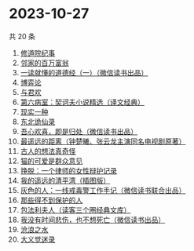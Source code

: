 # 2023-10-27

共 20 条

<!-- BEGIN WEREAD -->
<!-- 最后更新时间 2023-10-27 05:03:18 +0800 -->
1. [修道院纪事](https://weread.qq.com/web/bookDetail/79832b50813ab83b5g019696)
1. [邻家的百万富翁](https://weread.qq.com/web/bookDetail/26532c00813ab83dbg0183ba)
1. [一读就懂的道德经（一）（微信读书出品）](https://weread.qq.com/web/bookDetail/19d32440813ab83d8g0152c9)
1. [博弈论](https://weread.qq.com/web/bookDetail/86a32490718ea51d86a0045)
1. [与君欢](https://weread.qq.com/web/bookDetail/18c32a40813ab83dag018fcb)
1. [第六病室：契诃夫小说精选（译文经典）](https://weread.qq.com/web/bookDetail/be032640813ab789cg019432)
1. [现实一种](https://weread.qq.com/web/bookDetail/a27328207166ef1ba271307)
1. [东北诡仙录](https://weread.qq.com/web/bookDetail/07732820813ab83d5g01679e)
1. [吾心欢喜，即是归处（微信读书出品）](https://weread.qq.com/web/bookDetail/cad32210813ab83e5g016fb8)
1. [最遥远的距离（钟楚曦、张云龙主演同名电视剧原著）](https://weread.qq.com/web/bookDetail/e6232aa0813ab83cag0144b0)
1. [古人的想法真奇怪](https://weread.qq.com/web/bookDetail/a3232ad0813ab82dag010d34)
1. [猫的可爱是群众意见](https://weread.qq.com/web/bookDetail/26732970813ab8304g013dac)
1. [挣脱：一个律师的女性辩护记录](https://weread.qq.com/web/bookDetail/7a532e50813ab7fedg010cfc)
1. [我的遥远的清平湾（插图版）](https://weread.qq.com/web/bookDetail/70d323a07166b30270d102a)
1. [灰色的人：一线戒毒警工作手记（微信读书联合出品）](https://weread.qq.com/web/bookDetail/36d32230813ab83d1g011af2)
1. [那些得不到保护的人](https://weread.qq.com/web/bookDetail/e7432520813ab822cg015fb3)
1. [包法利夫人（读客三个圈经典文库）](https://weread.qq.com/web/bookDetail/0a6322f0716270dd0a61003)
1. [我没有时间悲伤，也不想死亡（微信读书出品）](https://weread.qq.com/web/bookDetail/78632b80813ab83beg0181c3)
1. [沧浪之水](https://weread.qq.com/web/bookDetail/7c632ef05a49197c62b53f0)
1. [大义觉迷录](https://weread.qq.com/web/bookDetail/8b632580727301248b6a794)
<!-- END WEREAD -->